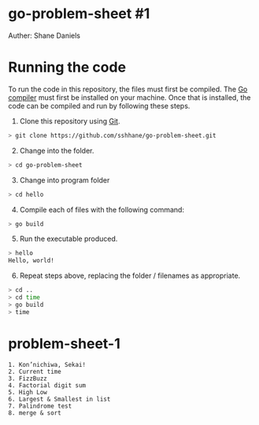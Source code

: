 # go-problem-sheet #1
Auther: Shane Daniels

# Running the code
To run the code in this repository, the files must first be compiled.
The [Go compiler](https://golang.org/dl/) must first be installed on your machine.
Once that is installed, the code can be compiled and run by following these steps.

1. Clone this repository using [Git](https://github.com/sshhane/go-problem-sheet.git).

```bash
> git clone https://github.com/sshhane/go-problem-sheet.git
```
2. Change into the folder.
```bash
> cd go-problem-sheet
```
3. Change into program folder
```bash
> cd hello
```
4. Compile each of files with the following command:
```bash
> go build
```
5. Run the executable produced.
```bash
> hello
Hello, world!
```
6. Repeat steps above, replacing the folder / filenames as appropriate.
```bash
> cd ..
> cd time
> go build
> time
```

# problem-sheet-1
	1. Kon’nichiwa, Sekai!
	2. Current time
	3. FizzBuzz
	4. Factorial digit sum
	5. High Low
	6. Largest & Smallest in list
	7. Palindrome test
	8. merge & sort